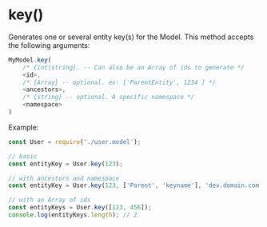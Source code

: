 # key\(\)

Generates one or several entity key\(s\) for the Model. This method accepts the following arguments:

```javascript
MyModel.key(
    /* {int|string}. -- Can also be an Array of ids to generate */
    <id>,
    /* {Array} -- optional. ex: ['ParentEntity', 1234 ] */
    <ancestors>,
    /* {string} -- optional. A specific namespace */
    <namespace>
)
```

Example:

```javascript
const User = require('./user.model');

// basic
const entityKey = User.key(123);

// with ancestors and namespace
const entityKey = User.key(123, ['Parent', 'keyname'], 'dev.domain.com');

// with an Array of ids
const entityKeys = User.key([123, 456]);
console.log(entityKeys.length); // 2
```

